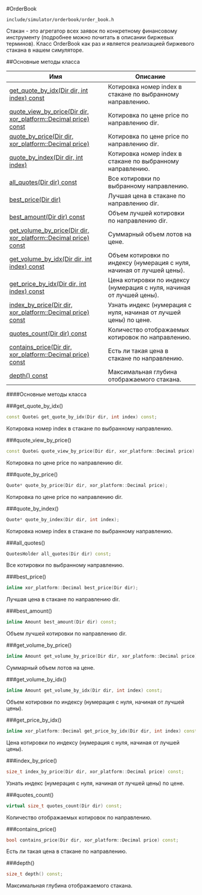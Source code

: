 #OrderBook

`include/simulator/orderbook/order_book.h`


Стакан - это агрегатор всех заявок по конкретному финансовому инструменту (подробнее можно почитать в описании биржевых терминов). Класс OrderBook как раз и является реализацией биржевого стакана в нашем симуляторе.


##Основные методы класса


|Имя| Описание|
|------------------|--------------------|
|[get_quote_by_idx(Dir dir, int index) const](#get_quote_by_idx)|Котировка номер index в стакане по выбранному направлению.|
|[quote_view_by_price(Dir dir, xor_platform::Decimal price) const](#quote_view_by_price)|Котировка по цене price по направлению dir.|
|[quote_by_price(Dir dir, xor_platform::Decimal price)](#quote_by_price)|Котировка по цене price по направлению dir.|
|[quote_by_index(Dir dir, int index)](#quote_by_index)|Котировка номер index в стакане по выбранному направлению.|
|[all_quotes(Dir dir) const](#all_quotes)|Все котировки по выбранному направлению.|
|[best_price(Dir dir)](#best_price)|Лучшая цена в стакане по направлению dir.|
|[best_amount(Dir dir) const](#best_amount)|Объем лучшей котировки по направлению dir.|
|[get_volume_by_price(Dir dir, xor_platform::Decimal price) const](#get_volume_by_price)|Суммарный объем лотов на цене.|
|[get_volume_by_idx(Dir dir, int index) const](#get_volume_by_idx)|Объем котировки по индексу (нумерация с нуля, начиная от лучшей цены).|
|[get_price_by_idx(Dir dir, int index) const](#get_price_by_idx)|Цена котировки по индексу (нумерация с нуля, начиная от лучшей цены).|
|[index_by_price(Dir dir, xor_platform::Decimal price) const](#index_by_price)|Узнать индекс (нумерация с нуля, начиная от лучшей цены) по цене.|
|[quotes_count(Dir dir) const](#quotes_count)|Количество отображаемых котировок по направлению.|
|[contains_price(Dir dir, xor_platform::Decimal price) const](#contains_price)|Есть ли такая цена в стакане по направлению.|
|[depth() const](#depth)|Максимальная глубина отображаемого стакана.|

####Основные методы класса

<a id="get_quote_by_idx"></a>
###get_quote_by_idx()
```c++
const Quote& get_quote_by_idx(Dir dir, int index) const;
```
Котировка номер index в стакане по выбранному направлению.

<a id="quote_view_by_price"></a>
###quote_view_by_price()
```c++
const Quote& quote_view_by_price(Dir dir, xor_platform::Decimal price) const;
```
Котировка по цене price по направлению dir.

<a id="quote_by_price"></a>
###quote_by_price()
```c++
Quote* quote_by_price(Dir dir, xor_platform::Decimal price);
```
Котировка по цене price по направлению dir.

<a id="quote_by_index"></a>
###quote_by_index()
```c++
Quote* quote_by_index(Dir dir, int index);
```
Котировка номер index в стакане по выбранному направлению.

<a id="all_quotes"></a>
###all_quotes()
```c++
QuotesHolder all_quotes(Dir dir) const;
```
Все котировки по выбранному направлению.

<a id="best_price"></a>
###best_price()
```c++
inline xor_platform::Decimal best_price(Dir dir);
```
Лучшая цена в стакане по направлению dir.

<a id="best_amount"></a>
###best_amount()
```c++
inline Amount best_amount(Dir dir) const;
```
Объем лучшей котировки по направлению dir.

<a id="get_volume_by_price"></a>
###get_volume_by_price()
```c++
inline Amount get_volume_by_price(Dir dir, xor_platform::Decimal price) const;
```
Суммарный объем лотов на цене.

<a id="get_volume_by_idx"></a>
###get_volume_by_idx()
```c++
inline Amount get_volume_by_idx(Dir dir, int index) const;
```
Объем котировки по индексу (нумерация с нуля, начиная от лучшей цены).

<a id="get_price_by_idx"></a>
###get_price_by_idx()
```c++
inline xor_platform::Decimal get_price_by_idx(Dir dir, int index) const;
```
Цена котировки по индексу (нумерация с нуля, начиная от лучшей цены).

<a id="index_by_price"></a>
###index_by_price()
```c++
size_t index_by_price(Dir dir, xor_platform::Decimal price) const;
```
Узнать индекс (нумерация с нуля, начиная от лучшей цены) по цене.

<a id="quotes_count"></a>
###quotes_count()
```c++
virtual size_t quotes_count(Dir dir) const;
```
Количество отображаемых котировок по направлению.

<a id="contains_price"></a>
###contains_price()
```c++
bool contains_price(Dir dir, xor_platform::Decimal price) const;
```
Есть ли такая цена в стакане по направлению.

<a id="depth"></a>
###depth()
```c++
size_t depth() const;
```
Максимальная глубина отображаемого стакана.

